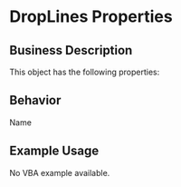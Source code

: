 # DropLines Properties

## Business Description
This object has the following properties:

## Behavior
Name

## Example Usage
No VBA example available.